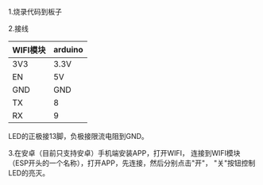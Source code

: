 1.烧录代码到板子

2.接线

| WIFI模块 | arduino |
| -- | -- |
|3V3             |3.3V|
|EN              |5V|
|GND             |GND|
|TX              | 8|
|RX              | 9|

LED的正极接13脚，负极接限流电阻到GND。

3.在安卓（目前只支持安卓）手机端安装APP，打开WIFI，
连接到WIFI模块（ESP开头的一个名称），打开APP，先连接，然后分别点击"开"，
"关"按钮控制LED的亮灭。